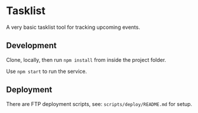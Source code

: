 # Tasklist

A very basic tasklist tool for tracking upcoming events.

## Development

Clone, locally, then run `npm install` from inside the project folder.

Use `npm start` to run the service.

## Deployment

There are FTP deployment scripts, see: `scripts/deploy/README.md` for setup.
